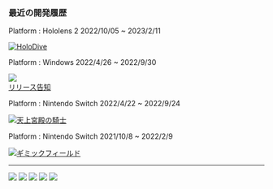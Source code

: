 ### 最近の開発履歴

Platform : Hololens 2 2022/10/05 ~ 2023/2/11

[![HoloDive](https://github-readme-stats.vercel.app/api/pin/?username=tomoi&repo=HoloDive-Hololens-Repository-Public)](https://github.com/tomoi/HoloDive-Hololens-Repository-Public)

Platform : Windows 2022/4/26 ~ 2022/9/30

<a href="https://booth.pm/ja/items/4153219"><img src="https://asset.booth.pm/static-images/banner/200x40_01.png"></a><br>
[リリース告知](https://twitter.com/springpan_jp/status/1575848009979396096?s=20&t=6pI7tqURuISYVAC9QKGDPQ)

Platform : Nintendo Switch 2022/4/22 ~ 2022/9/24

[![天上宮殿の騎士](https://github-readme-stats.vercel.app/api/pin/?username=letconst&repo=knight-of-heavenly-palace-public)](https://github.com/letconst/knight-of-heavenly-palace-public)

Platform : Nintendo Switch 2021/10/8 ~ 2022/2/9

[![ギミックフィールド](https://github-readme-stats.vercel.app/api/pin/?username=letconst&repo=gimmick-field-public)](https://github.com/letconst/gimmick-field-public)


---

[![](https://raw.githubusercontent.com/tomoi/tomoi/main/profile-summary-card-output/zenburn/0-profile-details.svg)](https://github.com/vn7n24fzkq/github-profile-summary-cards)
[![](https://raw.githubusercontent.com/tomoi/tomoi/main/profile-summary-card-output/zenburn/1-repos-per-language.svg)](https://github.com/vn7n24fzkq/github-profile-summary-cards) [![](https://raw.githubusercontent.com/tomoi/tomoi/main/profile-summary-card-output/zenburn/2-most-commit-language.svg)](https://github.com/vn7n24fzkq/github-profile-summary-cards)
[![](https://raw.githubusercontent.com/tomoi/tomoi/main/profile-summary-card-output/zenburn/3-stats.svg)](https://github.com/vn7n24fzkq/github-profile-summary-cards) [![](https://raw.githubusercontent.com/tomoi/tomoi/main/profile-summary-card-output/zenburn/4-productive-time.svg)](https://github.com/vn7n24fzkq/github-profile-summary-cards)
